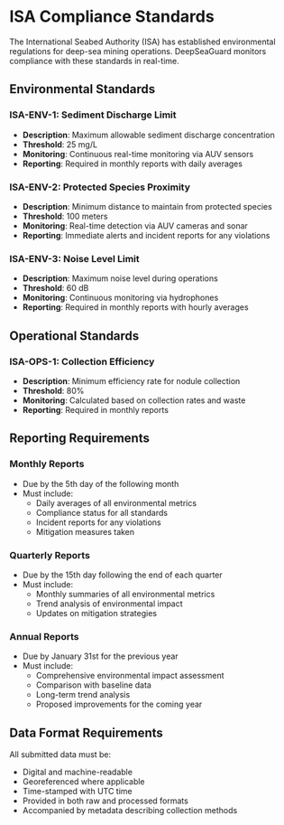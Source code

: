 # ISA Compliance Standards

The International Seabed Authority (ISA) has established environmental regulations for deep-sea mining operations. DeepSeaGuard monitors compliance with these standards in real-time.

## Environmental Standards

### ISA-ENV-1: Sediment Discharge Limit
- **Description**: Maximum allowable sediment discharge concentration
- **Threshold**: 25 mg/L
- **Monitoring**: Continuous real-time monitoring via AUV sensors
- **Reporting**: Required in monthly reports with daily averages

### ISA-ENV-2: Protected Species Proximity
- **Description**: Minimum distance to maintain from protected species
- **Threshold**: 100 meters
- **Monitoring**: Real-time detection via AUV cameras and sonar
- **Reporting**: Immediate alerts and incident reports for any violations

### ISA-ENV-3: Noise Level Limit
- **Description**: Maximum noise level during operations
- **Threshold**: 60 dB
- **Monitoring**: Continuous monitoring via hydrophones
- **Reporting**: Required in monthly reports with hourly averages

## Operational Standards

### ISA-OPS-1: Collection Efficiency
- **Description**: Minimum efficiency rate for nodule collection
- **Threshold**: 80%
- **Monitoring**: Calculated based on collection rates and waste
- **Reporting**: Required in monthly reports

## Reporting Requirements

### Monthly Reports
- Due by the 5th day of the following month
- Must include:
  - Daily averages of all environmental metrics
  - Compliance status for all standards
  - Incident reports for any violations
  - Mitigation measures taken

### Quarterly Reports
- Due by the 15th day following the end of each quarter
- Must include:
  - Monthly summaries of all environmental metrics
  - Trend analysis of environmental impact
  - Updates on mitigation strategies

### Annual Reports
- Due by January 31st for the previous year
- Must include:
  - Comprehensive environmental impact assessment
  - Comparison with baseline data
  - Long-term trend analysis
  - Proposed improvements for the coming year

## Data Format Requirements

All submitted data must be:
- Digital and machine-readable
- Georeferenced where applicable
- Time-stamped with UTC time
- Provided in both raw and processed formats
- Accompanied by metadata describing collection methods
